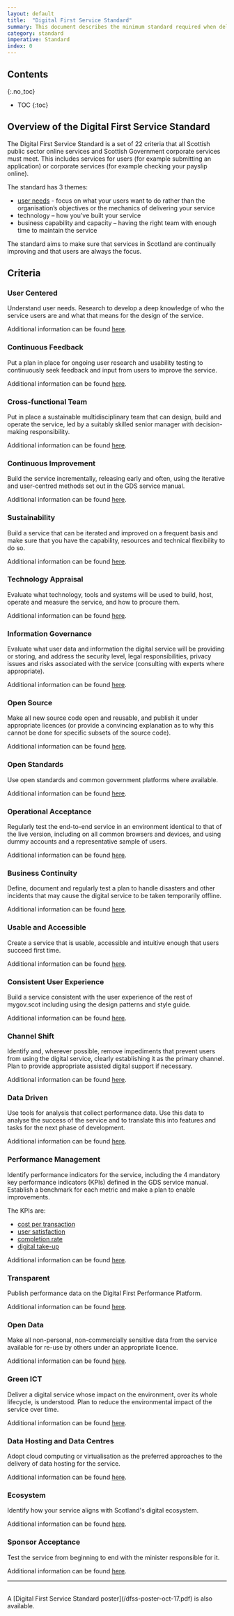 ```yaml
---
layout: default
title:  "Digital First Service Standard"
summary: This document describes the minimum standard required when delivering a digital public service. The document is based upon GDS' "Digital by Default" standard.
category: standard
imperative: Standard
index: 0
---
```



## Contents
{:.no_toc}

* TOC
{:toc}
<!--TOC max3-->

## Overview of the Digital First Service Standard

The Digital First Service Standard is a set of 22 criteria that all Scottish public sector online services and Scottish Government corporate services must meet. This includes services for users (for example submitting an application) or corporate services (for example checking your payslip online).

The standard has 3 themes:

* [user needs](https://www.gov.uk/service-manual/user-research/start-by-learning-user-needs#identifying-user-needs) - focus on what your users want to do rather than the organisation’s objectives or the mechanics of delivering your service
* technology – how you’ve built your service
* business capability and capacity – having the right team with enough time to maintain the service

The standard aims to make sure that services in Scotland are continually improving and that users are always the focus.

## Criteria

### User Centered

Understand user needs. Research to develop a deep knowledge of who the service users are and what that means for the design of the service.

Additional information can be found [here](/criterion/user-centred).

### Continuous Feedback

Put a plan in place for ongoing user research and usability testing to continuously seek feedback and input from users to improve the service.

Additional information can be found [here](/criterion/continuous-feedback).

### Cross-functional Team

Put in place a sustainable multidisciplinary team that can design, build and operate the service, led by a suitably skilled senior manager with decision-making responsibility.

Additional information can be found [here](/criterion/cross-functional-team).

### Continuous Improvement

Build the service incrementally, releasing early and often, using the iterative and user-centred methods set out in the GDS service manual.

Additional information can be found [here](/criterion/continuous-improvement).

### Sustainability

Build a service that can be iterated and improved on a frequent basis and make sure that you have the capability, resources and technical flexibility to do so.

Additional information can be found [here](/criterion/sustainability).

### Technology Appraisal

Evaluate what technology, tools and systems will be used to build, host, operate and measure the service, and how to procure them.

Additional information can be found [here](/criterion/technology-appraisal).

### Information Governance

Evaluate what user data and information the digital service will be providing or storing, and address the security level, legal responsibilities, privacy issues and risks associated with the service (consulting with experts where appropriate).

Additional information can be found [here](/criterion/information-governance).

### Open Source

Make all new source code open and reusable, and publish it under appropriate licences (or provide a convincing explanation as to why this cannot be done for specific subsets of the source code).

Additional information can be found [here](/criterion/open-source).

### Open Standards

Use open standards and common government platforms where available.

Additional information can be found [here](/criterion/open-standards).

### Operational Acceptance

Regularly test the end-to-end service in an environment identical to that of the live version, including on all common browsers and devices, and using dummy accounts and a representative sample of users.

Additional information can be found [here](/criterion/operational-acceptance).

### Business Continuity

Define, document and regularly test a plan to handle disasters and other incidents that may cause the digital service to be taken temporarily offline.

Additional information can be found [here](/criterion/business-continuity).

### Usable and Accessible

Create a service that is usable, accessible and intuitive enough that users succeed first time.

Additional information can be found [here](/criterion/usable-and-accessible).

### Consistent User Experience

Build a service consistent with the user experience of the rest of mygov.scot including using the design patterns and style guide.

Additional information can be found [here](/criterion/consistent-user-experience).

### Channel Shift

Identify and, wherever possible, remove impediments that prevent users from using the digital service, clearly establishing it as the primary channel. Plan to provide appropriate assisted digital support if necessary.

Additional information can be found [here](/criterion/channel-shift).

### Data Driven

Use tools for analysis that collect performance data. Use this data to analyse the success of the service and to translate this into features and tasks for the next phase of development.

Additional information can be found [here](/criterion/data-driven).

### Performance Management

Identify performance indicators for the service, including the 4 mandatory key performance indicators (KPIs) defined in the GDS service manual. Establish a benchmark for each metric and make a plan to enable improvements.

The KPIs are:

- [cost per transaction](https://www.gov.uk/service-manual/measurement/cost-per-transaction.html)
- [user satisfaction](https://www.gov.uk/service-manual/measurement/user-satisfaction.html)
- [completion rate](https://www.gov.uk/service-manual/measurement/completion-rate.html)
- [digital take-up](https://www.gov.uk/service-manual/measurement/digital-takeup.html)

Additional information can be found [here](/criterion/performance-management).

### Transparent

Publish performance data on the Digital First Performance Platform.

Additional information can be found [here](/criterion/transparent).

### Open Data

Make all non-personal, non-commercially sensitive data from the service available for re-use by others under an appropriate licence.

Additional information can be found [here](/criterion/open-data).

### Green ICT

Deliver a digital service whose impact on the environment, over its whole lifecycle, is understood. Plan to reduce the environmental impact of the service over time.

Additional information can be found [here](/criterion/green-ict).

### Data Hosting and Data Centres

Adopt cloud computing or virtualisation as the preferred approaches to the delivery of data hosting for the service.

Additional information can be found [here](/criterion/data-hosting-and-data-centres).

### Ecosystem

Identify how your service aligns with Scotland's digital ecosystem.

Additional information can be found [here](/criterion/ecosystem).

### Sponsor Acceptance

Test the service from beginning to end with the minister responsible for it.

Additional information can be found [here](/criterion/sponsor-acceptance).

----
<br>
A [Digital First Service Standard poster](/dfss-poster-oct-17.pdf) is also available.
